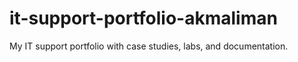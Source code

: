 # it-support-portfolio-akmaliman
My IT support portfolio with case studies, labs, and documentation.
